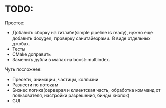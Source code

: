 # TODO: 
Простое:
* Добавить сборку на гитлабе(simple pipeline is ready), нужно ещё добавить doxygen, проверку санитайезрами. В виде отдельных джобах.
* Тесты
* CMake доправить
* Заменить дубли в мапах на boost::multiindex. 

Чуть посложнее:
* Пресеты, анимации, частицы, коллизии
* Разнести по потокам
* Бизнес логика(серверая и клиентская часть, обработка комманд от пользователя, настройки разрешения, бинды кнопок)
* GUI

